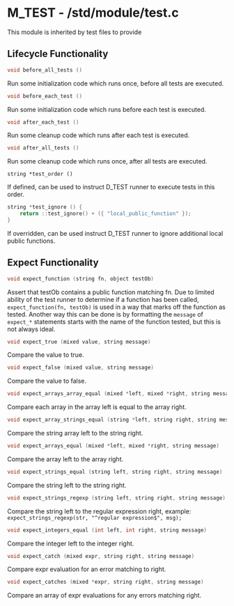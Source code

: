 # M_TEST - /std/module/test.c

This module is inherited by test files to provide

## Lifecycle Functionality

```c
void before_all_tests ()
```
Run some initialization code which runs once, before all tests are executed.

```c
void before_each_test ()
```
Run some initialization code which runs before each test is executed.

```c
void after_each_test ()
```
Run some cleanup code which runs after each test is executed.

```c
void after_all_tests ()
```
Run some cleanup code which runs once, after all tests are executed.

```
string *test_order ()
```
If defined, can be used to instruct D_TEST runner to execute tests in this order.

```c
string *test_ignore () {
    return ::test_ignore() + ({ "local_public_function" });
}
```
If overridden, can be used instruct D_TEST runner to ignore additional local public functions.

## Expect Functionality

```c
void expect_function (string fn, object testOb)
```
Assert that testOb contains a public function matching fn. Due to limited ability of the test runner to determine if a function has been called, `expect_function(fn, testOb)` is used in a way that marks off the function as tested. Another way this can be done is by formatting the `message` of `expect_*` statements starts with the name of the function tested, but this is not always ideal.

```c
void expect_true (mixed value, string message)
```
Compare the value to true.

```c
void expect_false (mixed value, string message)
```
Compare the value to false.

```c
void expect_arrays_array_equal (mixed *left, mixed *right, string message)
```
Compare each array in the array left is equal to the array right.

```c
void expect_array_strings_equal (string *left, string right, string message)
```
Compare the string array left to the string right.

```c
void expect_arrays_equal (mixed *left, mixed *right, string message)
```
Compare the array left to the array right.

```c
void expect_strings_equal (string left, string right, string message)
```
Compare the string left to the string right.

```c
void expect_strings_regexp (string left, string right, string message)
```
Compare the string left to the regular expression right, example: `expect_strings_regexp(str, "^regular expression$", msg);`

```c
void expect_integers_equal (int left, int right, string message)
```
Compare the integer left to the integer right.

```c
void expect_catch (mixed expr, string right, string message)
```
Compare expr evaluation for an error matching to right.

```c
void expect_catches (mixed *expr, string right, string message)
```
Compare an array of expr evaluations for any errors matching right.